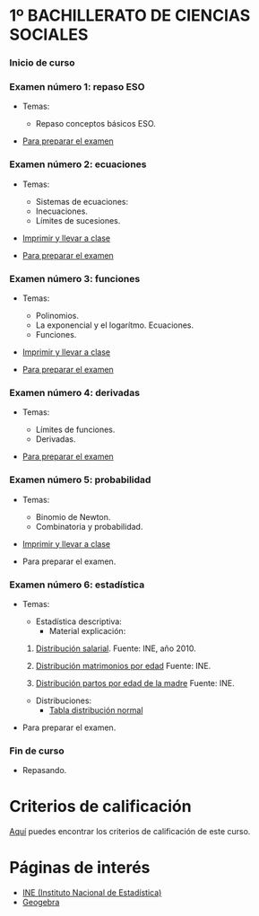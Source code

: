 # 1º BACHILLERATO DE CIENCIAS SOCIALES

### Inicio de curso

### Examen número 1: repaso ESO
* Temas:
   * Repaso conceptos básicos ESO.

* [Para preparar el examen](bs1_examen01_pe.pdf)

### Examen número 2: ecuaciones
* Temas:
   * Sistemas de ecuaciones:
   * Inecuaciones.
   * Límites de sucesiones.

* [Imprimir y llevar a clase](bs1_ecuaciones_tc.pdf)
* [Para preparar el examen](bs1_examen02_pe.pdf)

### Examen número 3: funciones

* Temas:
   * Polinomios.
   * La exponencial y el logarítmo. Ecuaciones.
   * Funciones.

* [Imprimir y llevar a clase](bs1_funciones_tc.pdf)
* [Para preparar el examen](bs1_examen03_pe.pdf)


### Examen número 4: derivadas
* Temas:
   * Límites de funciones.
   * Derivadas.

* [Para preparar el examen](bs1_examen04_pe.pdf)


### Examen número 5: probabilidad
* Temas:
   * Binomio de Newton.
   * Combinatoria y probabilidad.

* [Imprimir y llevar a clase](bs1_probabilidad_tc.pdf)

* Para preparar el examen.


### Examen número 6: estadística
* Temas: 
   * Estadística descriptiva:
      + Material explicación:
	1. [Distribución salarial](explicacion/distribucion_salarial.png).
	   Fuente: INE, año 2010.

	2. [Distribución matrimonios por edad](explicacion/distribucion_edad_matrimonios.png)
	   Fuente: INE.

	3. [Distribución partos por edad de la madre](explicacion/distribucion_edad_partos.png)
	   Fuente: INE.


   * Distribuciones:
      + [Tabla distribución normal](explicacion/tabla_normal.png)

* Para preparar el examen.


### Fin de curso
* Repasando.

# Criterios de calificación
[Aquí](../criterios/criterios_calificacion.pdf) puedes encontrar los criterios
de calificación de este curso. 

# Páginas de interés

* [INE (Instituto Nacional de Estadística)](https://www.ine.es)
* [Geogebra](https://www.geogebra.org/classic)

